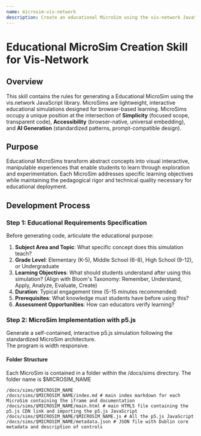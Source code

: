 ```yaml
---
name: microsim-vis-network
description: Create an educational MicroSim using the vis-network JavaScript library.  Each MicroSim is a directory located in the /docs/sims folder.  It has a main.html file that can be referenced with an iframe.  The main.html file imports the main JavaScript code to run the educational MicroSim.
---
```

# Educational MicroSim Creation Skill for Vis-Network

## Overview

This skill contains the rules for generating a Educational MicroSim using the vis.network JavaScript library.
MicroSims are lightweight, interactive educational simulations designed for browser-based learning. 
MicroSims occupy a unique position at the intersection of **Simplicity** (focused scope, transparent code), **Accessibility** (browser-native, universal embedding), and **AI Generation** (standardized patterns, prompt-compatible design).

## Purpose

Educational MicroSims transform abstract concepts into visual interactive, manipulable experiences that enable students to learn through exploration and experimentation. Each MicroSim addresses specific learning objectives while maintaining the pedagogical rigor and technical quality necessary for educational deployment.

## Development Process

### Step 1: Educational Requirements Specification

Before generating code, articulate the educational purpose:

1. **Subject Area and Topic**: What specific concept does this simulation teach?
2. **Grade Level**: Elementary (K-5), Middle School (6-8), High School (9-12), or Undergraduate
3. **Learning Objectives**: What should students understand after using this simulation? (Align with Bloom's Taxonomy: Remember, Understand, Apply, Analyze, Evaluate, Create)
4. **Duration**: Typical engagement time (5-15 minutes recommended)
5. **Prerequisites**: What knowledge must students have before using this?
6. **Assessment Opportunities**: How can educators verify learning?

### Step 2: MicroSim Implementation with p5.js

Generate a self-contained, interactive p5.js simulation following the standardized MicroSim architecture.  
The program is width responsive.

#### Folder Structure
Each MicroSim is contained in a folder within the /docs/sims directory.  The folder name is $MICROSIM_NAME

```
/docs/sims/$MICROSIM_NAME
/docs/sims/$MICROSIM_NAME/index.md # main index markdown for each MicroSim containing the iframe and documentation
/docs/sims/$MICROSIM_NAME/main.html # main HTML5 file containing the p5.js CDN link and importing the p5.js JavaScript
/docs/sims/$MICROSIM_NAME/$MICROSIM_NAME.js # All the p5.js JavaScript
/docs/sims/$MICROSIM_NAME/metadata.json # JSON file with Dublin core metadata and description of controls
```
